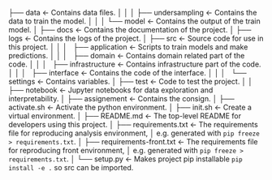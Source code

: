 ├── data                      <- Contains data files.
│   │
│   ├── undersampling         <- Contains the data to train the model.
│   │
│   └── model                 <- Contains the output of the train model.
│
├── docs                       <- Contains the documentation of the project.
│
├── logs                      <- Contains the logs of the project.
│
├── src                       <- Source code for use in this project.
│   │
│   ├── application           <- Scripts to train models and make predictions.
│   │
│   ├── domain                <- Contains domain related part of the code.
│   │
│   ├── infrastructure        <- Contains infrastructure part of the code.
│   │
│   ├── interface             <- Contains the code of the interface.
│   │
│   └── settings              <- Contains variables.
│
├── test                      <- Code to test the project.
│
│
├── notebook                  <- Jupyter notebooks for data exploration and interpretability.
│
├── assignement               <- Contains the consign.
│
├── activate.sh               <- Activate the python environment.
│
├── init.sh                   <- Create a virtual environment.
│
├── README.md                 <- The top-level README for developers using this project.
│
├── requirements.txt          <- The requirements file for reproducing analysis environment,
│                                   e.g. generated with `pip freeze > requirements.txt`.
│
├── requirements-front.txt    <- The requirements file for reproducing front environment,
│                               e.g. generated with `pip freeze > requirements.txt`.
│
└── setup.py                  <- Makes project pip installable `pip install -e .`
                                so src can be imported.

